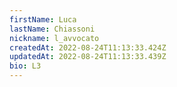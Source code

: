 ```yaml
---
firstName: Luca
lastName: Chiassoni
nickname: l_avvocato
createdAt: 2022-08-24T11:13:33.424Z
updatedAt: 2022-08-24T11:13:33.439Z
bio: L3
---
```

